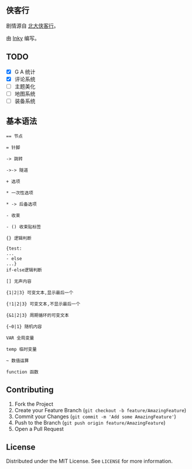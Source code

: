 ## 侠客行

剧情源自 [北大侠客行](http://pkuxkx.com/)。

由 [Inky](https://github.com/inkle/inky) 编写。

## TODO

- [x] G A 统计
- [x] 评论系统
- [ ] 主题美化
- [ ] 地图系统
- [ ] 装备系统

## 基本语法

```
== 节点

= 针脚

-> 跳转

->-> 隧道

+ 选项

* 一次性选项

* -> 后备选项

- 收束

- () 收束贴标签

{} 逻辑判断

{test:
...
- else
...} 
if-else逻辑判断

[] 无声内容

{1|2|3} 可变文本,显示最后一个

{!1|2|3} 可变文本,不显示最后一个

{&1|2|3} 周期循环的可变文本

{~0|1} 随机内容

VAR 全局变量

temp 临时变量

~ 数值运算

function 函数
```

## Contributing

1. Fork the Project
2. Create your Feature Branch (`git checkout -b feature/AmazingFeature`)
3. Commit your Changes (`git commit -m 'Add some AmazingFeature'`)
4. Push to the Branch (`git push origin feature/AmazingFeature`)
5. Open a Pull Request

## License

Distributed under the MIT License. See `LICENSE` for more information.

